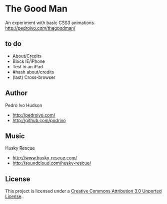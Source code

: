 # The Good Man
An experiment with basic CSS3 animations.
http://pedroivo.com/thegoodman/

## to do
+ About/Credits
+ Block IE/iPhone
+ Test in an iPad
+ #hash about/credits
+ (last) Cross-browser

## Author
Pedro Ivo Hudson

+ http://pedroivo.com/
+ http://github.com/podrivo

## Music
Husky Rescue

+ http://www.husky-rescue.com/
+ http://soundcloud.com/husky-rescue/

## License
This project is licensed under a [Creative Commons Attribution 3.0 Unported License](http://creativecommons.org/licenses/by/3.0/).